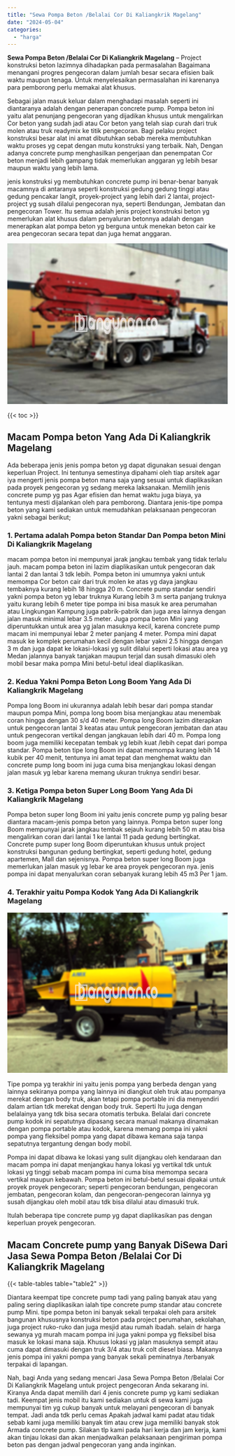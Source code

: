 ```yaml
---
title: "Sewa Pompa Beton /Belalai Cor Di Kaliangkrik Magelang"
date: "2024-05-04"
categories: 
  - "harga"
---
```


**Sewa Pompa Beton /Belalai Cor Di Kaliangkrik Magelang** – Project konstruksi beton lazimnya dihadapkan pada permasalahan Bagaimana menangani progres pengecoran dalam jumlah besar secara efisien baik waktu maupun tenaga. Untuk menyelesaikan permasalahan ini karenanya para pemborong perlu memakai alat khusus.

Sebagai jalan masuk keluar dalam menghadapi masalah seperti ini diantaranya adalah dengan penerapan concrete pump. Pompa beton ini yaitu alat penunjang pengecoran yang dijadikan khusus untuk mengalirkan Cor beton yang sudah jadi atau Cor beton yang telah siap curah dari truk molen atau truk readymix ke titik pengecoran. Bagi pelaku project konstruksi besar alat ini amat dibutuhkan sebab mereka membutuhkan waktu proses yg cepat dengan mutu konstruksi yang terbaik. Nah, Dengan adanya concrete pump menghasilkan pengerjaan dan penempatan Cor beton menjadi lebih gampang tidak memerlukan anggaran yg lebih besar maupun waktu yang lebih lama.

jenis konstruksi yg membutuhkan concrete pump ini benar-benar banyak macamnya di antaranya seperti konstruksi gedung gedung tinggi atau gedung pencakar langit, proyek-project yang lebih dari 2 lantai, project-project yg susah dilalui pengecoran nya, seperti Bendungan, Jembatan dan pengecoran Tower. Itu semua adalah jenis project konstruksi beton yg memerlukan alat khusus dalam penyaluran betonnya adalah dengan menerapkan alat pompa beton yg berguna untuk menekan beton cair ke area pengecoran secara tepat dan juga hemat anggaran.

![Sewa Pompa Beton /Belalai Cor Di Kaliangkrik Magelang](/images/sewa-concrete-pump-32.png)

{{< toc >}}

## Macam Pompa beton Yang Ada Di Kaliangkrik Magelang

Ada beberapa jenis jenis pompa beton yg dapat digunakan sesuai dengan keperluan Project. Ini tentunya semestinya dipahami oleh tiap arsitek agar iya mengerti jenis pompa beton mana saja yang sesuai untuk diaplikasikan pada proyek pengecoran yg sedang mereka laksanakan. Memilih jenis concrete pump yg pas Agar efisien dan hemat waktu juga biaya, ya tentunya mesti dijalankan oleh para pemborong. Diantara jenis-tipe pompa beton yang kami sediakan untuk memudahkan pelaksanaan pengecoran yakni sebagai berikut;

### 1\. Pertama adalah Pompa beton Standar Dan Pompa beton Mini Di Kaliangkrik Magelang

macam pompa beton ini mempunyai jarak jangkau tembak yang tidak terlalu jauh. macam pompa beton ini lazim diaplikasikan untuk pengecoran dak lantai 2 dan lantai 3 tdk lebih. Pompa beton ini umumnya yakni untuk memompa Cor beton cair dari truk molen ke atas yg daya jangkau tembaknya kurang lebih 18 hingga 20 m. Concrete pump standar sendiri yakni pompa beton yg lebar truknya Kurang lebih 3 m serta panjang truknya yaitu kurang lebih 6 meter tipe pompa ini bisa masuk ke area perumahan atau Lingkungan Kampung juga pabrik-pabrik dan juga area lainnya dengan jalan masuk minimal lebar 3.5 meter. Juga pompa beton Mini yang diperuntukkan untuk area yg jalan masuknya kecil, karena concrete pump macam ini mempunyai lebar 2 meter panjang 4 meter. Pompa mini dapat masuk ke komplek perumahan kecil dengan lebar yakni 2.5 hingga dengan 3 m dan juga dapat ke lokasi-lokasi yg sulit dilalui seperti lokasi atau area yg Medan jalannya banyak tanjakan maupun terjal dan susah dimasuki oleh mobil besar maka pompa Mini betul-betul ideal diaplikasikan.

### 2\. Kedua Yakni Pompa Beton Long Boom Yang Ada Di Kaliangkrik Magelang

Pompa long Boom ini ukurannya adalah lebih besar dari pompa standar maupun pompa Mini, pompa long boom bisa menjangkau atau menembak coran hingga dengan 30 s/d 40 meter. Pompa long Boom lazim diterapkan untuk pengecoran lantai 3 keatas atau untuk pengecoran jembatan dan atau untuk pengecoran vertikal dengan jangkauan lebih dari 40 m. Pompa long boom juga memiliki kecepatan tembak yg lebih kuat /lebih cepat dari pompa standar. Pompa beton tipe long Boom ini dapat memompa kurang lebih 14 kubik per 40 menit, tentunya ini amat tepat dan menghemat waktu dan concrete pump long boom ini juga cuma bisa menjangkau lokasi dengan jalan masuk yg lebar karena memang ukuran truknya sendiri besar.

### 3\. Ketiga Pompa beton Super Long Boom Yang Ada Di Kaliangkrik Magelang

Pompa beton super long Boom ini yaitu jenis concrete pump yg paling besar diantara macam-jenis pompa beton yang lainnya. Pompa beton super long Boom mempunyai jarak jangkau tembak sejauh kurang lebih 50 m atau bisa mengalirkan coran dari lantai 1 ke lantai 11 pada gedung bertingkat. Concrete pump super long Boom diperuntukan khusus untuk project konstruksi bangunan gedung bertingkat, seperti gedung hotel, gedung apartemen, Mall dan sejenisnya. Pompa beton super long Boom juga memerlukan jalan masuk yg lebar ke area proyek pengecoran nya. jenis pompa ini dapat menyalurkan coran sebanyak kurang lebih 45 m3 Per 1 jam.

### 4\. Terakhir yaitu Pompa Kodok Yang Ada Di Kaliangkrik Magelang

![Sewa Pompa Beton /Belalai Cor Di Kaliangkrik Magelang](/images/sewa-concrete-pump-02.png)

Tipe pompa yg terakhir ini yaitu jenis pompa yang berbeda dengan yang lainnya sekiranya pompa yang lainnya ini diangkut oleh truk atau pompanya merekat dengan body truk, akan tetapi pompa portable ini dia menyendiri dalam artian tdk merekat dengan body truk. Seperti Itu juga dengan belalainya yang tdk bisa secara otomatis terbuka. Belalai dari concrete pump kodok ini sepatutnya dipasang secara manual makanya dinamakan dengan pompa portable atau kodok, karena memang pompa ini yakni pompa yang fleksibel pompa yang dapat dibawa kemana saja tanpa sepatutnya tergantung dengan body mobil.

Pompa ini dapat dibawa ke lokasi yang sulit dijangkau oleh kendaraan dan macam pompa ini dapat menjangkau hanya lokasi yg vertikal tdk untuk lokasi yg tinggi sebab macam pompa ini cuma bisa memompa secara vertikal maupun kebawah. Pompa beton ini betul-betul sesuai dipakai untuk proyek proyek pengecoran; seperti pengecoran bendungan, pengecoran jembatan, pengecoran kolam, dan pengecoran-pengecoran lainnya yg susah dijangkau oleh mobil atau tdk bisa dilalui atau dimasuki truk.

Itulah beberapa tipe concrete pump yg dapat diaplikasikan pas dengan keperluan proyek pengecoran.

## Macam Concrete pump yang Banyak DiSewa Dari Jasa Sewa Pompa Beton /Belalai Cor Di Kaliangkrik Magelang

{{< table-tables table="table2" >}}

Diantara keempat tipe concrete pump tadi yang paling banyak atau yang paling sering diaplikasikan ialah tipe concrete pump standar atau concrete pump Mini. tipe pompa beton ini banyak sekali terpakai oleh para arsitek bangunan khususnya konstruksi beton pada project perumahan, sekolahan, juga project ruko-ruko dan juga mesjid atau rumah ibadah. selain dr harga sewanya yg murah macam pompa ini juga yakni pompa yg fleksibel bisa masuk ke lokasi mana saja. Khusus lokasi yg jalan masuknya sempit atau cuma dapat dimasuki dengan truk 3/4 atau truk colt diesel biasa. Makanya jenis pompa ini yakni pompa yang banyak sekali peminatnya /terbanyak terpakai di lapangan.

Nah, bagi Anda yang sedang mencari Jasa Sewa Pompa Beton /Belalai Cor Di Kaliangkrik Magelang untuk project pengecoran Anda sekarang ini. Kiranya Anda dapat memilih dari 4 jenis concrete pump yg kami sediakan tadi. Keempat jenis mobil itu kami sediakan untuk di sewa kami juga mempunyai tim yg cukup banyak untuk melayani pengecoran di banyak tempat. Jadi anda tdk perlu cemas Apakah jadwal kami padat atau tidak sebab kami juga memiliki banyak tim atau crew juga memiliki banyak stok Armada concrete pump. Silakan tlp kami pada hari kerja dan jam kerja, kami akan tinjau lokasi dan akan menjadwalkan pelaksanaan pengiriman pompa beton pas dengan jadwal pengecoran yang anda inginkan.
